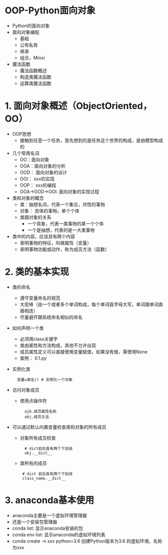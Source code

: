 # OOP-Python面向对象
- Python的面向对象
- 面向对象编程
    - 基础
    - 公有私有
    - 继承
    - 组合，Minxi
- 魔法函数
    - 魔法函数概述
    - 构造类魔法函数
    - 运算类魔法函数
    
# 1. 面向对象概述（ObjectOriented，OO）
- OOP思想
    - 接触到任意一个任务，首先想到的是任务这个世界的构成，是由模型构成的
- 几个常用名词
    - OO：面向对象
    - OOA：面向对象的分析
    - OOD： 面向对象的设计
    - OOI： xxx的实现
    - OOP： xxx的编程
    - OOA->OOD->OOI: 面向对象的实现过程
- 类和对象的概念
    - 类：抽想名词，代表一个集合，共性的事物
    - 对象： 具体的事物，单个个体
    - 类跟对象的关系
        - 一个具象，代表一类事物的某一个个体
        - 一个是抽想，代表的是一大类事物
- 类中的内容，应该具有两个内容
    - 表明事物的特征，叫做属性（变量）
    - 表明事物功能或动作，称为成员方法（函数）        
    
# 2. 类的基本实现
- 类的命名
    - 遵守变量命名的规范
    - 大驼峰（由一个或者多个单词构成，每个单词首字母大写，单词跟单词直接相连）
    - 尽量避开跟系统命名相似的命名
- 如何声明一个类
    - 必须用class关键字
    - 类由属性和方法构成，其他不允许出现
    - 成员属性定义可以直接使用变量赋值，如果没有值，需使用None
    - 案例： 0.1.py
- 实例化类
    
        变量=类名() # 实例化一个对象
- 访问对象成员
    - 使用点操作符
    
            ojb.成员属性名称
            obj.成员方法    
- 可以通过默认内置变量检查类和对象的所有成员
    - 对象所有成员检查
    
            # dict前后各有两个下划线
            obj.__dict__
     - 类所有的成员
     
            # dict 前后各有两个下划线
            class_name.__dict__
                         
    
# 3. anaconda基本使用
- anaconda主要是一个虚拟环境管理器
- 还是一个安装包管理器
- conda list: 显示anaconda安装的包
- conda env list: 显示anaconda的虚拟环境列表
- conda create -n xxx  python=3.6  创建Python版本为3.6 的虚拟环境，名称为xxx
        
